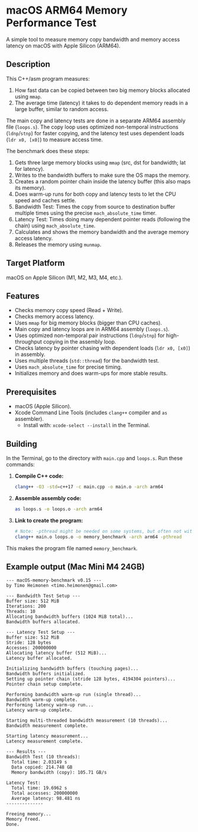 # macOS ARM64 Memory Performance Test

A simple tool to measure memory copy bandwidth and memory access latency on macOS with Apple Silicon (ARM64).

## Description

This C++/asm program measures:
1. How fast data can be copied between two big memory blocks allocated using `mmap`.
2. The average time (latency) it takes to do dependent memory reads in a large buffer, similar to random access.

The main copy and latency tests are done in a separate ARM64 assembly file (`loops.s`). The copy loop uses optimized non-temporal instructions (`ldnp`/`stnp`) for faster copying, and the latency test uses dependent loads (`ldr x0, [x0]`) to measure access time.

The benchmark does these steps:

1.  Gets three large memory blocks using `mmap` (src, dst for bandwidth; lat for latency).
2.  Writes to the bandwidth buffers to make sure the OS maps the memory.
3.  Creates a random pointer chain inside the latency buffer (this also maps its memory).
4.  Does warm-up runs for both copy and latency tests to let the CPU speed and caches settle.
5.  Bandwidth Test: Times the copy from source to destination buffer multiple times using the precise `mach_absolute_time` timer.
6.  Latency Test: Times doing many dependent pointer reads (following the chain) using `mach_absolute_time`.
7.  Calculates and shows the memory bandwidth and the average memory access latency.
8.  Releases the memory using `munmap`.

## Target Platform

macOS on Apple Silicon (M1, M2, M3, M4, etc.).

## Features

* Checks memory copy speed (Read + Write).
* Checks memory access latency.
* Uses `mmap` for big memory blocks (bigger than CPU caches).
* Main copy and latency loops are in ARM64 assembly (`loops.s`).
* Uses optimized non-temporal pair instructions (`ldnp`/`stnp`) for high-throughput copying in the assembly loop.
* Checks latency by pointer chasing with dependent loads (`ldr x0, [x0]`) in assembly.
* Uses multiple threads (`std::thread`) for the bandwidth test.
* Uses `mach_absolute_time` for precise timing.
* Initializes memory and does warm-ups for more stable results.

## Prerequisites

* macOS (Apple Silicon).
* Xcode Command Line Tools (includes `clang++` compiler and `as` assembler).
    * Install with: `xcode-select --install` in the Terminal.

## Building

In the Terminal, go to the directory with `main.cpp` and `loops.s`. Run these commands:

1.  **Compile C++ code:**
    ```bash
    clang++ -O3 -std=c++17 -c main.cpp -o main.o -arch arm64
    ```

2.  **Assemble assembly code:**
    ```bash
    as loops.s -o loops.o -arch arm64
    ```

3.  **Link to create the program:**
    ```bash
    # Note: -pthread might be needed on some systems, but often not with clang++ on macOS
    clang++ main.o loops.o -o memory_benchmark -arch arm64 -pthread
    ```
This makes the program file named `memory_benchmark`.

## Example output (Mac Mini M4 24GB)
```text
--- macOS-memory-benchmark v0.15 ---
by Timo Heimonen <timo.heimonen@gmail.com>

--- Bandwidth Test Setup ---
Buffer size: 512 MiB
Iterations: 200
Threads: 10
Allocating bandwidth buffers (1024 MiB total)...
Bandwidth buffers allocated.

--- Latency Test Setup ---
Buffer size: 512 MiB
Stride: 128 bytes
Accesses: 200000000
Allocating latency buffer (512 MiB)...
Latency buffer allocated.

Initializing bandwidth buffers (touching pages)...
Bandwidth buffers initialized.
Setting up pointer chain (stride 128 bytes, 4194304 pointers)...
Pointer chain setup complete.

Performing bandwidth warm-up run (single thread)...
Bandwidth warm-up complete.
Performing latency warm-up run...
Latency warm-up complete.

Starting multi-threaded bandwidth measurement (10 threads)...
Bandwidth measurement complete.

Starting latency measurement...
Latency measurement complete.

--- Results ---
Bandwidth Test (10 threads):
  Total time: 2.03149 s
  Data copied: 214.748 GB
  Memory bandwidth (copy): 105.71 GB/s

Latency Test:
  Total time: 19.6962 s
  Total accesses: 200000000
  Average latency: 98.481 ns
--------------

Freeing memory...
Memory freed.
Done.